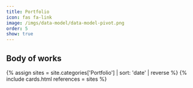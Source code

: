 ```yaml
---
title: Portfolio
icon: fas fa-link
image: /imgs/data-model/data-model-pivot.png
order: 5
show: true
---
```


## Body of works

{% assign sites = site.categories['Portfolio'] | sort: 'date' | reverse %}
{% include cards.html references = sites %}

